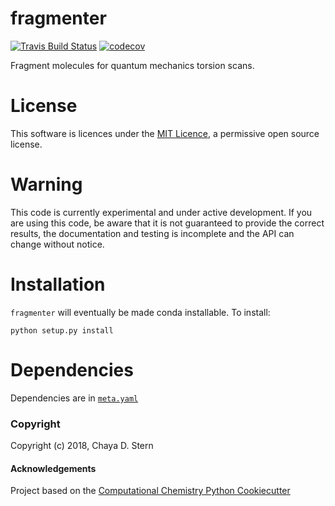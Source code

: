 fragmenter
==============================
[![Travis Build Status](https://travis-ci.org/openforcefield/fragmenter.svg?branch=master)](https://travis-ci.org/openforcefield/fragmenter)
[![codecov](https://codecov.io/gh/openforcefield/fragmenter/branch/master/graph/badge.svg)](https://codecov.io/gh/openforcefield/fragmenter/branch/master)

Fragment molecules for quantum mechanics torsion scans.

# License

This software is licences under the [MIT Licence](https://opensource.org/licenses/MIT), a permissive open source license.

# Warning

This code is currently experimental and under active development. If you are using this code,
be aware that it is not guaranteed to provide the correct results, the documentation and testing is incomplete and the
API can change without notice.

# Installation

`fragmenter` will eventually be made conda installable. To install:

```
python setup.py install
```

# Dependencies
Dependencies are in [`meta.yaml`](https://github.com/openforcefield/fragmenter/blob/master/devtools/conda-recipe/meta.yaml)

### Copyright

Copyright (c) 2018, Chaya D. Stern


#### Acknowledgements
 
Project based on the 
[Computational Chemistry Python Cookiecutter](https://github.com/choderalab/cookiecutter-python-comp-chem)

